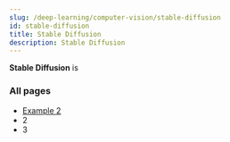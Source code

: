 ```yaml
---
slug: /deep-learning/computer-vision/stable-diffusion
id: stable-diffusion
title: Stable Diffusion
description: Stable Diffusion
---
```


**Stable Diffusion** is

### All pages

- [Example 2](stable-diffusion/example2)
- 2
- 3
